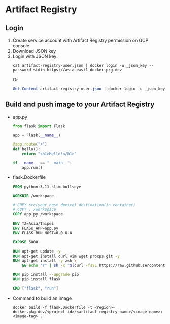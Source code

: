# Artifact Registry

## Login
1. Create service account with Artifact Registry permission on GCP console
2. Download JSON key
3. Login with JSON key:
    ```shell
    cat artifact-registry-user.json | docker login -u _json_key --password-stdin https://asia-east1-docker.pkg.dev
    ```
    Or
    ```powershell
    Get-Content artifact-registry-user.json | docker login -u _json_key --password-stdin https://asia-east1-docker.pkg.dev
    ```

## Build and push image to your Artifact Registry
- app.py
    ```python
    from flask import Flask

    app = Flask(__name__)

    @app.route("/")
    def hello():
        return "<h1>Hello!</h1>"

    if __name__ == "__main__":
        app.run()
    ```

- flask.Dockerfile
    ```dockerfile
    FROM python:3.11-slim-bullseye

    WORKDIR /workspace

    # COPY src(your host device) destination(in container)
    # COPY . /workspace
    COPY app.py /workspace

    ENV TZ=Asia/Taipei
    ENV FLASK_APP=app.py
    ENV FLASK_RUN_HOST=0.0.0.0

    EXPOSE 5000

    RUN apt-get update -y
    RUN apt-get install curl vim wget procps git -y
    RUN apt-get install -y zsh \
        && echo "Y" | sh -c "$(curl -fsSL https://raw.githubusercontent.com/ohmyzsh/ohmyzsh/master/tools/install.sh)"

    RUN pip install --upgrade pip
    RUN pip install flask

    CMD ["flask", "run"]
    ```

- Command to build an image
  ```shell
  docker build -f flask.Dockerfile -t <region>-docker.pkg.dev/<project-id>/<artifact-registry-name>/<image-name>:<image-tag> .
  ```
